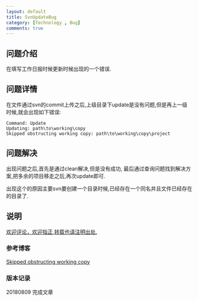 ```yaml
---
layout: default
title: SvnUpdateBug
category: [Technology , Bug]
comments: true
---
```


## 问题介绍
在填写工作日报时候更新时候出现的一个错误.







## 问题详情 
在文件通过svn的commit上传之后,上级目录下update是没有问题,但是再上一级时候,就会出现如下错误:
```
Command: Update
Updating: path\to\working\copy
Skipped obstructing working copy: path\to\working\copy\project
```

## 问题解决
出现问题之后,首先是通过clean解决,但是没有成功,
最后通过查询问题找到解决方案,把多余的项目移走之后,再次update即可.

出现这个的原因主要svn要创建一个目录时候,已经存在一个同名并且文件已经存在的目录了.

## 说明

[欢迎评论，欢迎指正,转载也请注明出处.](https://wangkun19930608.github.io/Technology/bug/2018/08/09/company-bug-svnupdatebug/)

### 参考博客

[Skipped obstructing working copy](https://blog.csdn.net/liuwei063608/article/details/24361097)

### 版本记录

20180809 完成文章
